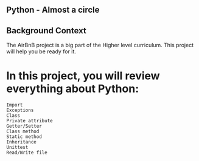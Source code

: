 ## Python - Almost a circle 

## Background Context
The AirBnB project is a big part of the Higher level curriculum. This project will help you be ready for it.

# In this project, you will review everything about Python:
```
Import
Exceptions
Class
Private attribute
Getter/Setter
Class method
Static method
Inheritance
Unittest
Read/Write file
```